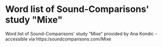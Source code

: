 # Word list of Sound-Comparisons' study "Mixe"
Word list of Sound-Comparisons' study "Mixe" provided by Ana Kondic - accessible via https:/soundcomparisons.com/Mixe
